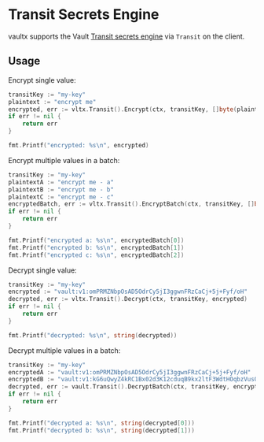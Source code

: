 # Transit Secrets Engine
vaultx supports the Vault [Transit secrets engine](https://www.vaultproject.io/docs/secrets/transit) via `Transit` on
the client.

## Usage
Encrypt single value:
```go
transitKey := "my-key"
plaintext := "encrypt me"
encrypted, err := vltx.Transit().Encrypt(ctx, transitKey, []byte(plaintext))
if err != nil {
    return err
}

fmt.Printf("encrypted: %s\n", encrypted)
```

Encrypt multiple values in a batch:
```go
transitKey := "my-key"
plaintextA := "encrypt me - a"
plaintextB := "encrypt me - b"
plaintextC := "encrypt me - c"
encryptedBatch, err := vltx.Transit().EncryptBatch(ctx, transitKey, []byte(secretA), []byte(secretB), []byte(secretC))
if err != nil {
    return err
}

fmt.Printf("encrypted a: %s\n", encryptedBatch[0])
fmt.Printf("encrypted b: %s\n", encryptedBatch[1])
fmt.Printf("encrypted c: %s\n", encryptedBatch[2])
```

Decrypt single value:
```go
transitKey := "my-key"
encrypted := "vault:v1:omPRMZNbpOsAD5OdrCy5jI3ggwnFRzCaCj+5j+Fyf/oH"
decrypted, err := vltx.Transit().Decrypt(ctx, transitKey, encrypted)
if err != nil {
    return err
}

fmt.Printf("decrypted: %s\n", string(decrypted))
```

Decrypt multiple values in a batch:
```go
transitKey := "my-key"
encryptedA := "vault:v1:omPRMZNbpOsAD5OdrCy5jI3ggwnFRzCaCj+5j+Fyf/oH"
encryptedB := "vault:v1:kG6uQwyZ4kRC1Bx02d3K12cduqB9kx2ltF3WdtHOqbzVusO5"
decrypted, err := vault.Transit().DecryptBatch(ctx, transitKey, encryptedA, encryptedB)
if err != nil {
    return err
}

fmt.Printf("decrypted a: %s\n", string(decrypted[0]))
fmt.Printf("decrypted b: %s\n", string(decrypted[1]))
```

